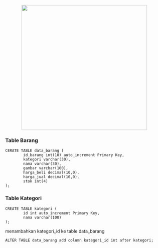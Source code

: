 <p align="center"><a href="https://taufiqalif.github.io" target="_blank"><img src="https://github.com/taufiqalif/Lab8Web/blob/master/img/taufiq.png" width="400"></a></p>

### Table Barang

	CERATE TABLE data_barang (
    		id_barang int(10) auto_increment Primary Key,
    		kategori varchar(30),
    		nama varchar(30),
    		gambar varchar(100),
    		harga_beli decimal(10,0),
    		harga_jual decimal(10,0),
    		stok int(4)
	);

### Table Kategori

	CREATE TABLE kategori (
    		id int auto_increment Primary Key,
    		nama varchar(100)
	);

menambahkan kategori_id ke table data_barang

	ALTER TABLE data_barang add column kategori_id int after kategori;
